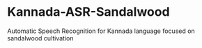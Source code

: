 # Kannada-ASR-Sandalwood
Automatic Speech Recognition for Kannada language focused on sandalwood cultivation
